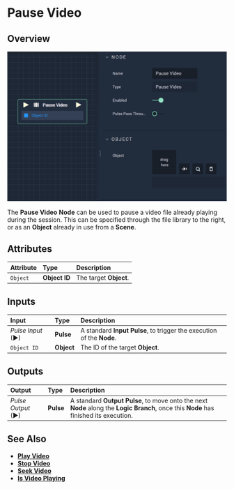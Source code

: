 # Pause Video

## Overview

![The Pause Video Node.](../../../.gitbook/assets/pausevideo.png)

The **Pause Video** **Node** can be used to pause a video file already playing during the session. This can be specified through the file library to the right, or as an **Object** already in use from a **Scene**.

## Attributes

| Attribute | Type | Description |
| :--- | :--- | :--- |
| `Object` | **Object ID** | The target **Object**. |

## Inputs

| Input | Type | Description |
| :--- | :--- | :--- |
| _Pulse Input_ \(►\) | **Pulse** | A standard **Input Pulse**, to trigger the execution of the **Node**. |
| `Object ID` | **Object** | The ID of the target **Object**. |

## Outputs

| Output | Type | Description |
| :--- | :--- | :--- |
| _Pulse Output_ \(►\) | **Pulse** | A standard **Output Pulse**, to move onto the next **Node** along the **Logic Branch**, once this **Node** has finished its execution. |


## See Also 

* [**Play Video**](playvideo.md)
* [**Stop Video**](stopvideo.md)
* [**Seek Video**](seekvideo.md)
* [**Is Video Playing**](isvideoplaying.md)